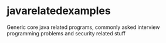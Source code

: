 # javarelatedexamples
Generic core java related programs, commonly asked interview programming problems and security related stuff
